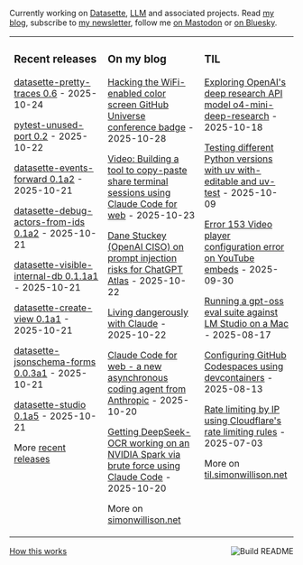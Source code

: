 Currently working on [Datasette](https://datasette.io/), [LLM](https://llm.datasette.io/) and associated projects. Read [my blog](https://simonwillison.net/), subscribe to [my newsletter](https://simonw.substack.com/), follow me <a href="https://fedi.simonwillison.net/@simon">on Mastodon</a> or [on Bluesky](https://bsky.app/profile/simonwillison.net).

<table><tr><td valign="top" width="33%">

### Recent releases
<!-- recent_releases starts -->
[datasette-pretty-traces 0.6](https://github.com/simonw/datasette-pretty-traces/releases/tag/0.6) - 2025-10-24

[pytest-unused-port 0.2](https://github.com/simonw/pytest-unused-port/releases/tag/0.2) - 2025-10-22

[datasette-events-forward 0.1a2](https://github.com/datasette/datasette-events-forward/releases/tag/0.1a2) - 2025-10-21

[datasette-debug-actors-from-ids 0.1a2](https://github.com/datasette/datasette-debug-actors-from-ids/releases/tag/0.1a2) - 2025-10-21

[datasette-visible-internal-db 0.1.1a1](https://github.com/datasette/datasette-visible-internal-db/releases/tag/0.1.1a1) - 2025-10-21

[datasette-create-view 0.1a1](https://github.com/datasette/datasette-create-view/releases/tag/0.1a1) - 2025-10-21

[datasette-jsonschema-forms 0.0.3a1](https://github.com/datasette/datasette-jsonschema-forms/releases/tag/0.0.3a1) - 2025-10-21

[datasette-studio 0.1a5](https://github.com/datasette/datasette-studio/releases/tag/0.1a5) - 2025-10-21
<!-- recent_releases ends -->
More [recent releases](https://github.com/simonw/simonw/blob/main/releases.md)
</td><td valign="top" width="34%">

### On my blog
<!-- blog starts -->
[Hacking the WiFi-enabled color screen GitHub Universe conference badge](https://simonwillison.net/2025/Oct/28/github-universe-badge/) - 2025-10-28

[Video: Building a tool to copy-paste share terminal sessions using Claude Code for web](https://simonwillison.net/2025/Oct/23/claude-code-for-web-video/) - 2025-10-23

[Dane Stuckey (OpenAI CISO) on prompt injection risks for ChatGPT Atlas](https://simonwillison.net/2025/Oct/22/openai-ciso-on-atlas/) - 2025-10-22

[Living dangerously with Claude](https://simonwillison.net/2025/Oct/22/living-dangerously-with-claude/) - 2025-10-22

[Claude Code for web - a new asynchronous coding agent from Anthropic](https://simonwillison.net/2025/Oct/20/claude-code-for-web/) - 2025-10-20

[Getting DeepSeek-OCR working on an NVIDIA Spark via brute force using Claude Code](https://simonwillison.net/2025/Oct/20/deepseek-ocr-claude-code/) - 2025-10-20
<!-- blog ends -->
More on [simonwillison.net](https://simonwillison.net/)
</td><td valign="top" width="33%">

### TIL
<!-- tils starts -->
[Exploring OpenAI's deep research API model o4-mini-deep-research](https://til.simonwillison.net/llms/o4-mini-deep-research) - 2025-10-18

[Testing different Python versions with uv with-editable and uv-test](https://til.simonwillison.net/python/uv-tests) - 2025-10-09

[Error 153 Video player configuration error on YouTube embeds](https://til.simonwillison.net/youtube/fixing-153-embed) - 2025-09-30

[Running a gpt-oss eval suite against LM Studio on a Mac](https://til.simonwillison.net/llms/gpt-oss-evals) - 2025-08-17

[Configuring GitHub Codespaces using devcontainers](https://til.simonwillison.net/github/codespaces-devcontainers) - 2025-08-13

[Rate limiting by IP using Cloudflare's rate limiting rules](https://til.simonwillison.net/cloudflare/rate-limiting) - 2025-07-03
<!-- tils ends -->
More on [til.simonwillison.net](https://til.simonwillison.net/)
</td></tr></table>

<a href="https://github.com/simonw/simonw/actions"><img src="https://github.com/simonw/simonw/workflows/Build%20README/badge.svg" align="right" alt="Build README"></a> <a href="https://simonwillison.net/2020/Jul/10/self-updating-profile-readme/">How this works</a>
